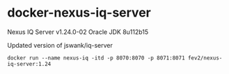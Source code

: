 # docker-nexus-iq-server
Nexus IQ Server v1.24.0-02
Oracle JDK 8u112b15

Updated version of jswank/iq-server

`docker run --name nexus-iq -itd -p 8070:8070 -p 8071:8071 fev2/nexus-iq-server:1.24`
